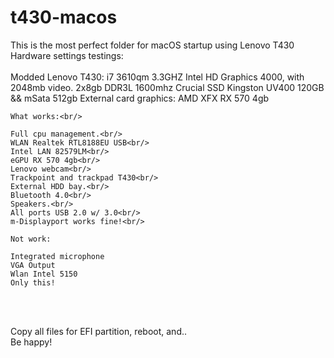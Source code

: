 # t430-macos
This is the most perfect folder for macOS startup using Lenovo T430<br/>
Hardware settings testings:<br/>
<br/>
	Modded Lenovo T430:
i7 3610qm 3.3GHZ 
Intel HD Graphics 4000, with 2048mb video.
2x8gb DDR3L 1600mhz Crucial
SSD Kingston UV400 120GB && mSata 512gb
External card graphics: AMD XFX RX 570 4gb

	What works:<br/>
```
Full cpu management.<br/>
WLAN Realtek RTL8188EU USB<br/>
Intel LAN 82579LM<br/>
eGPU RX 570 4gb<br/>
Lenovo webcam<br/>
Trackpoint and trackpad T430<br/>
External HDD bay.<br/>
Bluetooth 4.0<br/>
Speakers.<br/>
All ports USB 2.0 w/ 3.0<br/>
m-Displayport works fine!<br/>
```
	Not work:
```
Integrated microphone
VGA Output
Wlan Intel 5150
Only this!
```
&nbsp;

<br/>
Copy all files for EFI partition, reboot, and..<br/>
Be happy!
